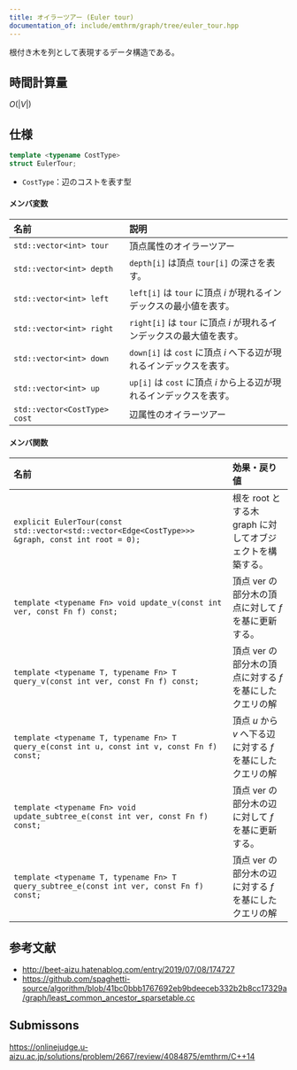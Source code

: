 ```yaml
---
title: オイラーツアー (Euler tour)
documentation_of: include/emthrm/graph/tree/euler_tour.hpp
---
```


根付き木を列として表現するデータ構造である。


## 時間計算量

$O(\lvert V \rvert)$


## 仕様

```cpp
template <typename CostType>
struct EulerTour;
```

- `CostType`：辺のコストを表す型

#### メンバ変数

|名前|説明|
|:--|:--|
|`std::vector<int> tour`|頂点属性のオイラーツアー|
|`std::vector<int> depth`|`depth[i]` は頂点 `tour[i]` の深さを表す。|
|`std::vector<int> left`|`left[i]` は `tour` に頂点 $i$ が現れるインデックスの最小値を表す。|
|`std::vector<int> right`|`right[i]` は `tour` に頂点 $i$ が現れるインデックスの最大値を表す。|
|`std::vector<int> down`|`down[i]` は `cost` に頂点 $i$ へ下る辺が現れるインデックスを表す。|
|`std::vector<int> up`|`up[i]` は `cost` に頂点 $i$ から上る辺が現れるインデックスを表す。|
|`std::vector<CostType> cost`|辺属性のオイラーツアー|

#### メンバ関数

|名前|効果・戻り値|
|:--|:--|
|`explicit EulerTour(const std::vector<std::vector<Edge<CostType>>> &graph, const int root = 0);`|根を $\mathrm{root}$ とする木 $\mathrm{graph}$ に対してオブジェクトを構築する。|
|`template <typename Fn> void update_v(const int ver, const Fn f) const;`|頂点 $\mathrm{ver}$ の部分木の頂点に対して $f$ を基に更新する。|
|`template <typename T, typename Fn> T query_v(const int ver, const Fn f) const;`|頂点 $\mathrm{ver}$ の部分木の頂点に対する $f$ を基にしたクエリの解|
|`template <typename T, typename Fn> T query_e(const int u, const int v, const Fn f) const;`|頂点 $u$ から $v$ へ下る辺に対する $f$ を基にしたクエリの解|
|`template <typename Fn> void update_subtree_e(const int ver, const Fn f) const;`|頂点 $\mathrm{ver}$ の部分木の辺に対して $f$ を基に更新する。|
|`template <typename T, typename Fn> T query_subtree_e(const int ver, const Fn f) const;`|頂点 $\mathrm{ver}$ の部分木の辺に対する $f$ を基にしたクエリの解|


## 参考文献

- http://beet-aizu.hatenablog.com/entry/2019/07/08/174727
- https://github.com/spaghetti-source/algorithm/blob/41bc0bbb1767692eb9bdeeceb332b2b8cc17329a/graph/least_common_ancestor_sparsetable.cc


## Submissons

https://onlinejudge.u-aizu.ac.jp/solutions/problem/2667/review/4084875/emthrm/C++14
